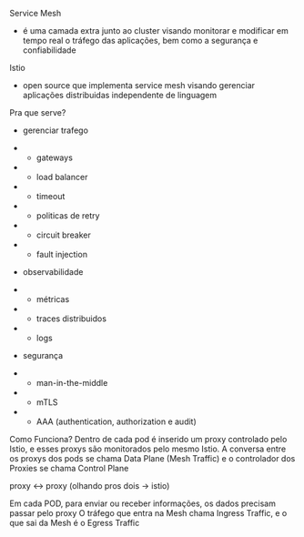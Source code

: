 Service Mesh

- é uma camada extra junto ao cluster visando monitorar e modificar em tempo real o tráfego das aplicações, bem como a segurança e confiabilidade

Istio

- open source que implementa service mesh visando gerenciar aplicações distribuidas independente de linguagem

Pra que serve?

- gerenciar trafego
- - gateways
- - load balancer
- - timeout
- - politicas de retry
- - circuit breaker
- - fault injection

- observabilidade
- - métricas
- - traces distribuidos
- - logs

- segurança
- - man-in-the-middle
- - mTLS
- - AAA (authentication, authorization e audit)

Como Funciona?
Dentro de cada pod é inserido um proxy controlado pelo Istio, e esses proxys são monitorados pelo mesmo Istio. A conversa entre os proxys dos pods se chama Data Plane (Mesh Traffic) e o controlador dos Proxies se chama Control Plane

proxy <-> proxy (olhando pros dois -> istio)

Em cada POD, para enviar ou receber informações, os dados precisam passar pelo proxy
O tráfego que entra na Mesh chama Ingress Traffic, e o que sai da Mesh é o Egress Traffic
